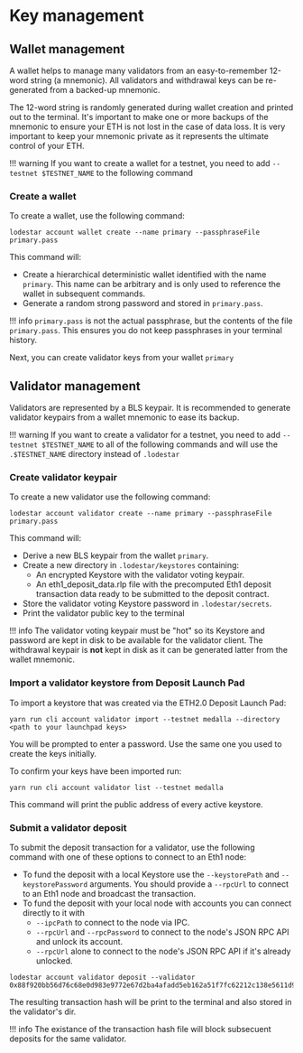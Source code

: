 # Key management

## Wallet management

A wallet helps to manage many validators from an easy-to-remember 12-word string (a mnemonic). All validators and withdrawal keys can be re-generated from a backed-up mnemonic.

The 12-word string is randomly generated during wallet creation and printed out to the terminal. It's important to make one or more backups of the mnemonic to ensure your ETH is not lost in the case of data loss. It is very important to keep your mnemonic private as it represents the ultimate control of your ETH.

<!-- prettier-ignore-start -->
!!! warning
    If you want to create a wallet for a testnet, you need to add `--testnet $TESTNET_NAME` to the following command
<!-- prettier-ignore-end -->

### Create a wallet

To create a wallet, use the following command:

```
lodestar account wallet create --name primary --passphraseFile primary.pass
```

This command will:

- Create a hierarchical deterministic wallet identified with the name `primary`. This name can be arbitrary and is only used to reference the wallet in subsequent commands.
- Generate a random strong password and stored in `primary.pass`.

<!-- prettier-ignore-start -->
!!! info
    `primary.pass` is not the actual passphrase, but the contents of the file `primary.pass`. This ensures you do not keep passphrases in your terminal history.
<!-- prettier-ignore-end -->

Next, you can create validator keys from your wallet `primary`

## Validator management

Validators are represented by a BLS keypair. It is recommended to generate validator keypairs from a wallet mnemonic to ease its backup.

<!-- prettier-ignore-start -->
!!! warning
    If you want to create a validator for a testnet, you need to add `--testnet $TESTNET_NAME` to all of the following commands and will use the `.$TESTNET_NAME` directory instead of `.lodestar`
<!-- prettier-ignore-end -->

### Create validator keypair

To create a new validator use the following command:

```
lodestar account validator create --name primary --passphraseFile primary.pass
```

This command will:

- Derive a new BLS keypair from the wallet `primary`.
- Create a new directory in `.lodestar/keystores` containing:
  - An encrypted Keystore with the validator voting keypair.
  - An eth1_deposit_data.rlp file with the precomputed Eth1 deposit transaction data ready to be submitted to the deposit contract.
- Store the validator voting Keystore password in `.lodestar/secrets`.
- Print the validator public key to the terminal

<!-- prettier-ignore-start -->
!!! info
    The validator voting keypair must be "hot" so its Keystore and password are kept in disk to be available for the validator client. The withdrawal keypair is **not** kept in disk as it can be generated latter from the wallet mnemonic.
<!-- prettier-ignore-end -->

### Import a validator keystore from Deposit Launch Pad

To import a keystore that was created via the ETH2.0 Deposit Launch Pad:

```
yarn run cli account validator import --testnet medalla --directory <path to your launchpad keys>
```

You will be prompted to enter a password. Use the same one you used to create the keys initially.

To confirm your keys have been imported run:

```
yarn run cli account validator list --testnet medalla
```

This command will print the public address of every active keystore.


### Submit a validator deposit

To submit the deposit transaction for a validator, use the following command with one of these options to connect to an Eth1 node:

- To fund the deposit with a local Keystore use the `--keystorePath` and `--keystorePassword` arguments. You should provide a `--rpcUrl` to connect to an Eth1 node and broadcast the transaction.
- To fund the deposit with your local node with accounts you can connect directly to it with
  - `--ipcPath` to connect to the node via IPC.
  - `--rpcUrl` and `--rpcPassword` to connect to the node's JSON RPC API and unlock its account.
  - `--rpcUrl` alone to connect to the node's JSON RPC API if it's already unlocked.

```
lodestar account validator deposit --validator 0x88f920bb56d76c68e0d983e9772e67d2ba4afadd5eb162a51f7fc62212c138e5611d99f98f834fce43f310295ca35eca
```

The resulting transaction hash will be print to the terminal and also stored in the validator's dir.

<!-- prettier-ignore-start -->
!!! info
    The existance of the transaction hash file will block subsecuent deposits for the same validator.
<!-- prettier-ignore-end -->
